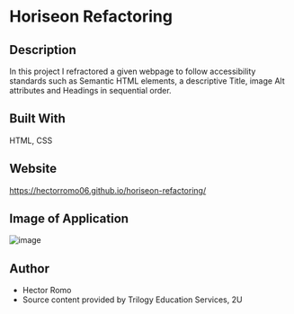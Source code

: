 # Horiseon Refactoring

## Description 
In this project I refractored a given webpage to follow accessibility standards such as Semantic HTML elements, a descriptive Title, image Alt attributes and Headings in sequential order.

## Built With
HTML, CSS

## Website
https://hectorromo06.github.io/horiseon-refactoring/

## Image of Application
![image](./assets/images/final_product.png)

## Author
- Hector Romo
- Source content provided by Trilogy Education Services, 2U